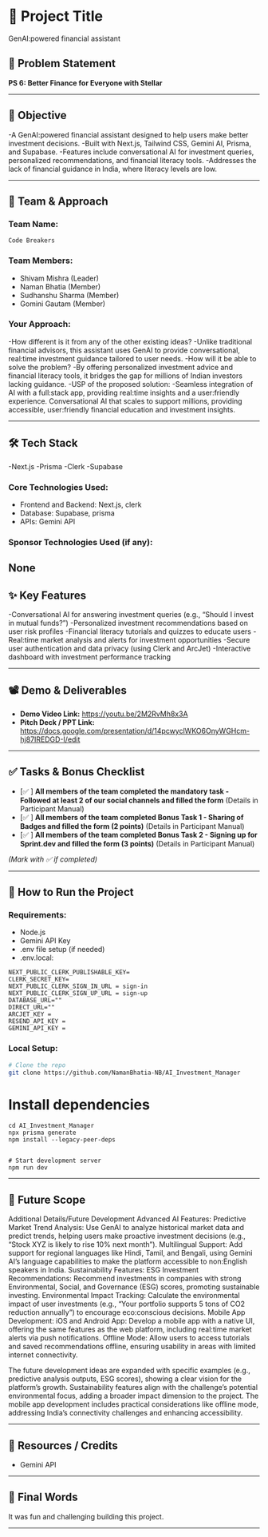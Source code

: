 
# 🚀 Project Title
 GenAI:powered financial assistant

## 📌 Problem Statement
**PS 6: Better Finance for Everyone with Stellar**

---

## 🎯 Objective

-A GenAI:powered financial assistant designed to help users make better investment decisions. 
-Built with Next.js, Tailwind CSS, Gemini AI, Prisma, and Supabase. 
-Features include conversational AI for investment queries, personalized recommendations, and financial literacy tools. 
-Addresses the lack of financial guidance in India, where literacy levels are low.


---

## 🧠 Team & Approach

### Team Name:  
`Code Breakers`

### Team Members:  
- Shivam Mishra (Leader)  
- Naman Bhatia  (Member)
- Sudhanshu Sharma (Member)
- Gomini Gautam (Member)

### Your Approach:  

-How different is it from any of the other existing ideas? 
-Unlike traditional financial advisors, this assistant uses GenAI to provide conversational, real:time investment guidance tailored to user needs.
-How will it be able to solve the problem? 
-By offering personalized investment advice and financial literacy tools, it bridges the gap for millions of Indian investors lacking guidance.
-USP of the proposed solution: 
-Seamless integration of AI with a full:stack app, providing real:time insights and a user:friendly experience. Conversational AI that scales to support millions, providing accessible, user:friendly financial education and investment insights.

---

## 🛠️ Tech Stack
-Next.js
-Prisma
-Clerk
-Supabase

### Core Technologies Used:
- Frontend and Backend: Next.js, clerk
- Database: Supabase, prisma
- APIs: Gemini API

### Sponsor Technologies Used (if any):
None
---

## ✨ Key Features
-Conversational AI for answering investment queries (e.g., “Should I invest in mutual funds?”) 
-Personalized investment recommendations based on user risk profiles 
-Financial literacy tutorials and quizzes to educate users 
-Real:time market analysis and alerts for investment opportunities 
-Secure user authentication and data privacy (using Clerk and ArcJet) 
-Interactive dashboard with investment performance tracking

---

## 📽️ Demo & Deliverables

- **Demo Video Link:** https://youtu.be/2M2RvMh8x3A
- **Pitch Deck / PPT Link:** https://docs.google.com/presentation/d/14pcwyclWKO6OnyWGHcm-hj87IREDGD-I/edit

---

## ✅ Tasks & Bonus Checklist

- [✅ ] **All members of the team completed the mandatory task - Followed at least 2 of our social channels and filled the form** (Details in Participant Manual)  
- [✅ ] **All members of the team completed Bonus Task 1 - Sharing of Badges and filled the form (2 points)**  (Details in Participant Manual)
- [✅ ] **All members of the team completed Bonus Task 2 - Signing up for Sprint.dev and filled the form (3 points)**  (Details in Participant Manual)

*(Mark with ✅ if completed)*

---

## 🧪 How to Run the Project

### Requirements:
- Node.js
- Gemini API Key
- .env file setup (if needed)
- .env.local:
```
NEXT_PUBLIC_CLERK_PUBLISHABLE_KEY=
CLERK_SECRET_KEY= 
NEXT_PUBLIC_CLERK_SIGN_IN_URL = sign-in
NEXT_PUBLIC_CLERK_SIGN_UP_URL = sign-up
DATABASE_URL=""
DIRECT_URL=""
ARCJET_KEY = 
RESEND_API_KEY =  
GEMINI_API_KEY =
```

### Local Setup:
```bash
# Clone the repo
git clone https://github.com/NamanBhatia-NB/AI_Investment_Manager

```

# Install dependencies
```
cd AI_Investment_Manager
npx prisma generate
npm install --legacy-peer-deps
```

```

# Start development server
npm run dev
```

---

## 🧬 Future Scope

Additional Details/Future Development
Advanced AI Features: 
Predictive Market Trend Analysis: Use GenAI to analyze historical market data and predict trends, helping users make proactive investment decisions (e.g., “Stock XYZ is likely to rise 10% next month”). 
Multilingual Support: Add support for regional languages like Hindi, Tamil, and Bengali, using Gemini AI’s language capabilities to make the platform accessible to non:English speakers in India. 
Sustainability Features: 
ESG Investment Recommendations: Recommend investments in companies with strong Environmental, Social, and Governance (ESG) scores, promoting sustainable investing. 
Environmental Impact Tracking: Calculate the environmental impact of user investments (e.g., “Your portfolio supports 5 tons of CO2 reduction annually”) to encourage eco:conscious decisions. 
Mobile App Development: 
iOS and Android App: Develop a mobile app with a native UI, offering the same features as the web platform, including real:time market alerts via push notifications. 
Offline Mode: Allow users to access tutorials and saved recommendations offline, ensuring usability in areas with limited internet connectivity.

The future development ideas are expanded with specific examples (e.g., predictive analysis outputs, ESG scores), showing a clear vision for the platform’s growth. 
Sustainability features align with the challenge’s potential environmental focus, adding a broader impact dimension to the project. 
The mobile app development includes practical considerations like offline mode, addressing India’s connectivity challenges and enhancing accessibility.

---

## 📎 Resources / Credits

- Gemini API

---

## 🏁 Final Words

It was fun and challenging building this project.

---
